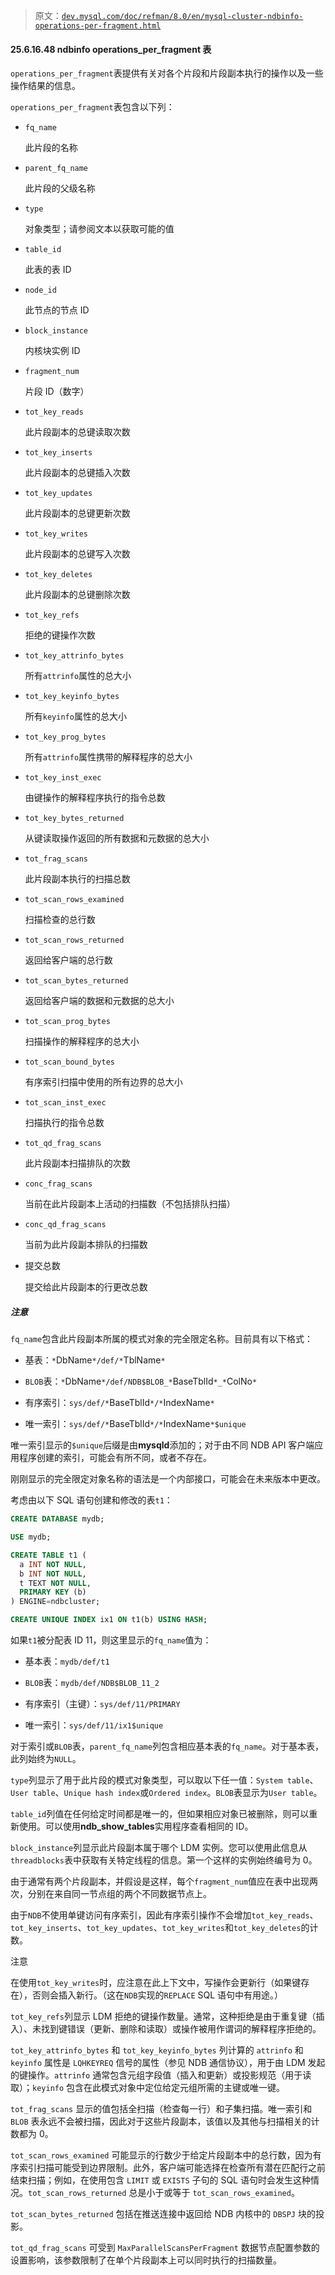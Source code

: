 > 原文：[`dev.mysql.com/doc/refman/8.0/en/mysql-cluster-ndbinfo-operations-per-fragment.html`](https://dev.mysql.com/doc/refman/8.0/en/mysql-cluster-ndbinfo-operations-per-fragment.html)

#### 25.6.16.48 ndbinfo operations_per_fragment 表

`operations_per_fragment`表提供有关对各个片段和片段副本执行的操作以及一些操作结果的信息。

`operations_per_fragment`表包含以下列：

+   `fq_name`

    此片段的名称

+   `parent_fq_name`

    此片段的父级名称

+   `type`

    对象类型；请参阅文本以获取可能的值

+   `table_id`

    此表的表 ID

+   `node_id`

    此节点的节点 ID

+   `block_instance`

    内核块实例 ID

+   `fragment_num`

    片段 ID（数字）

+   `tot_key_reads`

    此片段副本的总键读取次数

+   `tot_key_inserts`

    此片段副本的总键插入次数

+   `tot_key_updates`

    此片段副本的总键更新次数

+   `tot_key_writes`

    此片段副本的总键写入次数

+   `tot_key_deletes`

    此片段副本的总键删除次数

+   `tot_key_refs`

    拒绝的键操作次数

+   `tot_key_attrinfo_bytes`

    所有`attrinfo`属性的总大小

+   `tot_key_keyinfo_bytes`

    所有`keyinfo`属性的总大小

+   `tot_key_prog_bytes`

    所有`attrinfo`属性携带的解释程序的总大小

+   `tot_key_inst_exec`

    由键操作的解释程序执行的指令总数

+   `tot_key_bytes_returned`

    从键读取操作返回的所有数据和元数据的总大小

+   `tot_frag_scans`

    此片段副本执行的扫描总数

+   `tot_scan_rows_examined`

    扫描检查的总行数

+   `tot_scan_rows_returned`

    返回给客户端的总行数

+   `tot_scan_bytes_returned`

    返回给客户端的数据和元数据的总大小

+   `tot_scan_prog_bytes`

    扫描操作的解释程序的总大小

+   `tot_scan_bound_bytes`

    有序索引扫描中使用的所有边界的总大小

+   `tot_scan_inst_exec`

    扫描执行的指令总数

+   `tot_qd_frag_scans`

    此片段副本扫描排队的次数

+   `conc_frag_scans`

    当前在此片段副本上活动的扫描数（不包括排队扫描）

+   `conc_qd_frag_scans`

    当前为此片段副本排队的扫描数

+   提交总数

    提交给此片段副本的行更改总数

##### 注意

`fq_name`包含此片段副本所属的模式对象的完全限定名称。目前具有以下格式：

+   基表：`*`DbName`*/def/*`TblName`*`

+   `BLOB`表：`*`DbName`*/def/NDB$BLOB_*`BaseTblId`*_*`ColNo`*`

+   有序索引：`sys/def/*`BaseTblId`*/*`IndexName`*`

+   唯一索引：`sys/def/*`BaseTblId`*/*`IndexName`*$unique`

唯一索引显示的`$unique`后缀是由**mysqld**添加的；对于由不同 NDB API 客户端应用程序创建的索引，可能会有所不同，或者不存在。

刚刚显示的完全限定对象名称的语法是一个内部接口，可能会在未来版本中更改。

考虑由以下 SQL 语句创建和修改的表`t1`：

```sql
CREATE DATABASE mydb;

USE mydb;

CREATE TABLE t1 (
  a INT NOT NULL,
  b INT NOT NULL,
  t TEXT NOT NULL,
  PRIMARY KEY (b)
) ENGINE=ndbcluster;

CREATE UNIQUE INDEX ix1 ON t1(b) USING HASH;
```

如果`t1`被分配表 ID 11，则这里显示的`fq_name`值为：

+   基本表：`mydb/def/t1`

+   `BLOB`表：`mydb/def/NDB$BLOB_11_2`

+   有序索引（主键）：`sys/def/11/PRIMARY`

+   唯一索引：`sys/def/11/ix1$unique`

对于索引或`BLOB`表，`parent_fq_name`列包含相应基本表的`fq_name`。对于基本表，此列始终为`NULL`。

`type`列显示了用于此片段的模式对象类型，可以取以下任一值：`System table`、`User table`、`Unique hash index`或`Ordered index`。`BLOB`表显示为`User table`。

`table_id`列值在任何给定时间都是唯一的，但如果相应对象已被删除，则可以重新使用。可以使用**ndb_show_tables**实用程序查看相同的 ID。

`block_instance`列显示此片段副本属于哪个 LDM 实例。您可以使用此信息从`threadblocks`表中获取有关特定线程的信息。第一个这样的实例始终编号为 0。

由于通常有两个片段副本，并假设是这样，每个`fragment_num`值应在表中出现两次，分别在来自同一节点组的两个不同数据节点上。

由于`NDB`不使用单键访问有序索引，因此有序索引操作不会增加`tot_key_reads`、`tot_key_inserts`、`tot_key_updates`、`tot_key_writes`和`tot_key_deletes`的计数。

注意

在使用`tot_key_writes`时，应注意在此上下文中，写操作会更新行（如果键存在），否则会插入新行。（这在`NDB`实现的`REPLACE` SQL 语句中有用途。）

`tot_key_refs`列显示 LDM 拒绝的键操作数量。通常，这种拒绝是由于重复键（插入）、未找到键错误（更新、删除和读取）或操作被用作谓词的解释程序拒绝的。

`tot_key_attrinfo_bytes` 和 `tot_key_keyinfo_bytes` 列计算的 `attrinfo` 和 `keyinfo` 属性是 `LQHKEYREQ` 信号的属性（参见 NDB 通信协议），用于由 LDM 发起的键操作。`attrinfo` 通常包含元组字段值（插入和更新）或投影规范（用于读取）；`keyinfo` 包含在此模式对象中定位给定元组所需的主键或唯一键。

`tot_frag_scans` 显示的值包括全扫描（检查每一行）和子集扫描。唯一索引和 `BLOB` 表永远不会被扫描，因此对于这些片段副本，该值以及其他与扫描相关的计数都为 0。

`tot_scan_rows_examined` 可能显示的行数少于给定片段副本中的总行数，因为有序索引扫描可能受到边界限制。此外，客户端可能选择在检查所有潜在匹配行之前结束扫描；例如，在使用包含 `LIMIT` 或 `EXISTS` 子句的 SQL 语句时会发生这种情况。`tot_scan_rows_returned` 总是小于或等于 `tot_scan_rows_examined`。

`tot_scan_bytes_returned` 包括在推送连接中返回给 NDB 内核中的 `DBSPJ` 块的投影。

`tot_qd_frag_scans` 可受到 `MaxParallelScansPerFragment` 数据节点配置参数的设置影响，该参数限制了在单个片段副本上可以同时执行的扫描数量。
